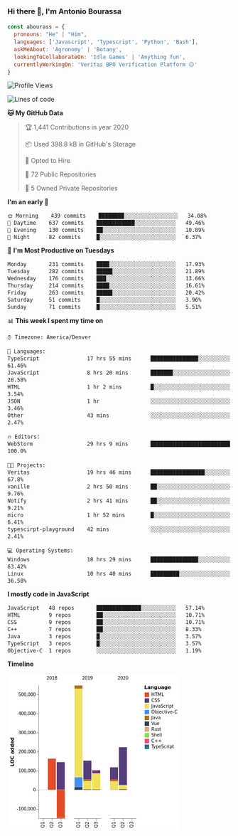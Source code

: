 ### Hi there 👋, I'm Antonio Bourassa

```javascript
const abourass = {
  pronouns: "He" | "Him",
  languages: ['Javascript', 'Typescript', 'Python', 'Bash'],
  askMeAbout: 'Agronomy' | 'Botany',
  lookingToCollaborateOn: 'Idle Games' | 'Anything fun',
  currentlyWorkingOn: 'Veritas BPO Verification Platform 😑'
}
```

<!--START_SECTION:waka-->
![Profile Views](http://img.shields.io/badge/Profile%20Views-14-blue)

![Lines of code](https://img.shields.io/badge/From%20Hello%20World%20I've%20written-10.3%20million%20Lines%20of%20code-blue)

**🐱 My GitHub Data** 

> 🏆 1,441 Contributions in year 2020
 > 
> 📦 Used 398.8 kB in GitHub's Storage 
 > 
> 💼 Opted to Hire
 > 
> 📜 72 Public Repositories 
 > 
> 🔑 5 Owned Private Repositories 

**I'm an early 🐤** 

```text
🌞 Morning    439 commits    ████████░░░░░░░░░░░░░░░░░   34.08% 
🌆 Daytime    637 commits    ████████████░░░░░░░░░░░░░   49.46% 
🌃 Evening    130 commits    ██░░░░░░░░░░░░░░░░░░░░░░░   10.09% 
🌙 Night      82 commits     █░░░░░░░░░░░░░░░░░░░░░░░░   6.37%

```
📅 **I'm Most Productive on Tuesdays** 

```text
Monday       231 commits    ████░░░░░░░░░░░░░░░░░░░░░   17.93% 
Tuesday      282 commits    █████░░░░░░░░░░░░░░░░░░░░   21.89% 
Wednesday    176 commits    ███░░░░░░░░░░░░░░░░░░░░░░   13.66% 
Thursday     214 commits    ████░░░░░░░░░░░░░░░░░░░░░   16.61% 
Friday       263 commits    █████░░░░░░░░░░░░░░░░░░░░   20.42% 
Saturday     51 commits     █░░░░░░░░░░░░░░░░░░░░░░░░   3.96% 
Sunday       71 commits     █░░░░░░░░░░░░░░░░░░░░░░░░   5.51%

```


📊 **This week I spent my time on** 

```text
⌚︎ Timezone: America/Denver

💬 Languages: 
TypeScript               17 hrs 55 mins      ███████████████░░░░░░░░░░   61.46% 
JavaScript               8 hrs 20 mins       ███████░░░░░░░░░░░░░░░░░░   28.58% 
HTML                     1 hr 2 mins         █░░░░░░░░░░░░░░░░░░░░░░░░   3.54% 
JSON                     1 hr                ░░░░░░░░░░░░░░░░░░░░░░░░░   3.46% 
Other                    43 mins             ░░░░░░░░░░░░░░░░░░░░░░░░░   2.47%

🔥 Editors: 
WebStorm                 29 hrs 9 mins       █████████████████████████   100.0%

🐱‍💻 Projects: 
Veritas                  19 hrs 46 mins      █████████████████░░░░░░░░   67.8% 
vanille                  2 hrs 50 mins       ██░░░░░░░░░░░░░░░░░░░░░░░   9.76% 
Notify                   2 hrs 41 mins       ██░░░░░░░░░░░░░░░░░░░░░░░   9.21% 
micro                    1 hr 52 mins        █░░░░░░░░░░░░░░░░░░░░░░░░   6.41% 
typescirpt-playground    42 mins             ░░░░░░░░░░░░░░░░░░░░░░░░░   2.41%

💻 Operating Systems: 
Windows                  18 hrs 29 mins      ███████████████░░░░░░░░░░   63.42% 
Linux                    10 hrs 40 mins      █████████░░░░░░░░░░░░░░░░   36.58%

```

**I mostly code in JavaScript** 

```text
JavaScript   48 repos       ██████████████░░░░░░░░░░░   57.14% 
HTML         9 repos        ██░░░░░░░░░░░░░░░░░░░░░░░   10.71% 
CSS          9 repos        ██░░░░░░░░░░░░░░░░░░░░░░░   10.71% 
C++          7 repos        ██░░░░░░░░░░░░░░░░░░░░░░░   8.33% 
Java         3 repos        █░░░░░░░░░░░░░░░░░░░░░░░░   3.57% 
TypeScript   3 repos        █░░░░░░░░░░░░░░░░░░░░░░░░   3.57% 
Objective-C  1 repos        ░░░░░░░░░░░░░░░░░░░░░░░░░   1.19%

```


**Timeline**

![Chart not found](https://github.com/Abourass/Abourass/blob/master/charts/bar_graph.png) 


<!--END_SECTION:waka-->

<!--
**Abourass/Abourass** is a ✨ _special_ ✨ repository because its `README.md` (this file) appears on your GitHub profile.

Here are some ideas to get you started:

- 🔭 I’m currently working on ...
- 🌱 I’m currently learning ...
- 👯 I’m looking to collaborate on ...
- 🤔 I’m looking for help with ...
- 💬 Ask me about ...
- 📫 How to reach me: ...
- 😄 Pronouns: ...
- ⚡ Fun fact: ...
-->
